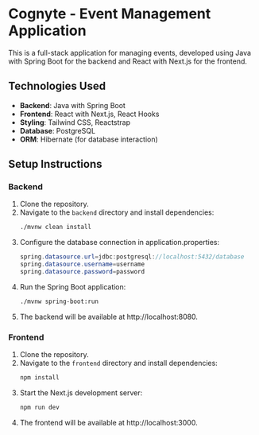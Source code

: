 # Cognyte - Event Management Application

This is a full-stack application for managing events, developed using Java with Spring Boot for the backend and React with Next.js for the frontend.

## Technologies Used

- **Backend**: Java with Spring Boot
- **Frontend**: React with Next.js, React Hooks
- **Styling**: Tailwind CSS, Reactstrap
- **Database**: PostgreSQL
- **ORM**: Hibernate (for database interaction)



## Setup Instructions

### Backend

1. Clone the repository.
2. Navigate to the `backend` directory and install dependencies:
   ```bash
   ./mvnw clean install
3. Configure the database connection in application.properties:
    ```java
    spring.datasource.url=jdbc:postgresql://localhost:5432/database
    spring.datasource.username=username
    spring.datasource.password=password
    ```
4. Run the Spring Boot application:
    ```bash
    ./mvnw spring-boot:run
    ```
5. The backend will be available at http://localhost:8080.

### Frontend
1. Clone the repository.
2. Navigate to the `frontend` directory and install dependencies:
   ```bash
   npm install
   ```
3. Start the Next.js development server:
    ```bash
   npm run dev
   ```
4. The frontend will be available at http://localhost:3000.